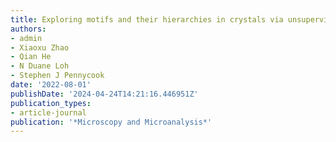 ```yaml
---
title: Exploring motifs and their hierarchies in crystals via unsupervised learning
authors:
- admin
- Xiaoxu Zhao
- Qian He
- N Duane Loh
- Stephen J Pennycook
date: '2022-08-01'
publishDate: '2024-04-24T14:21:16.446951Z'
publication_types:
- article-journal
publication: '*Microscopy and Microanalysis*'
---
```

